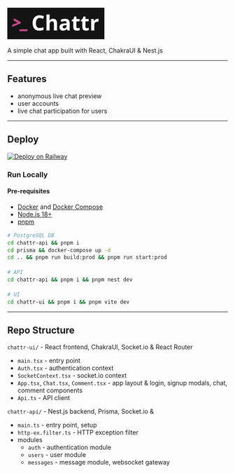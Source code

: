 ![Chattr](/chattr-ui/public/chattr_logo.png)

A simple chat app built with React, ChakraUI &amp; Nest.js

---

## Features

- anonymous live chat preview
- user accounts
- live chat participation for users

---

## Deploy

[![Deploy on Railway](https://railway.app/button.svg)](https://railway.app/template/7dhqP_?referralCode=StQ9gJ)


### Run Locally

#### Pre-requisites
- [Docker](https://docs.docker.com/get-docker/) and [Docker Compose](https://docs.docker.com/compose/install/)
- [Node.js 18+](https://nodejs.org/en/download/)
- [pnpm](https://pnpm.io/installation)

```bash
# PostgreSQL DB
cd chattr-api && pnpm i
cd prisma && docker-compose up -d
cd .. && pnpm run build:prod && pnpm run start:prod

# API
cd chattr-api && pnpm i && pnpm nest dev

# UI
cd chattr-ui && pnpm i && pnpm vite dev
```

---

## Repo Structure

`chattr-ui/` - React frontend, ChakraUI, Socket.io &amp; React Router
  - `main.tsx` - entry point
  - `Auth.tsx` - authentication context
  - `SocketContext.tsx` - socket.io context
  - `App.tsx`, `Chat.tsx`, `Comment.tsx` - app layout & login, signup modals, chat, comment components 
  - `Api.ts` - API client

`chattr-api/` - Nest.js backend, Prisma, Socket.io &amp;
  - `main.ts` - entry point, setup
  - `http-ex.filter.ts` - HTTP exception filter
  - modules
    - `auth` - authentication module
    - `users` - user module
    - `messages` - message module, websocket gateway
